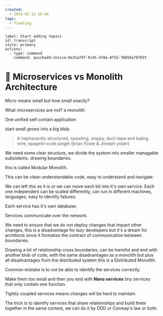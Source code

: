 ```yaml
---
created:
  - 2025-05-12 19:44
tags:
  - fleeting
---
```

```meta-bind-button
label: Start adding topics
id: transcript
style: primary
actions:
  - type: command
    command: quickadd:choice:8e31af9f-9c45-478a-8752-70858a79703f

```
# 🔷 Microservices vs Monolith Architecture
Micro means small but how small exactly?

What microservices are not? a monolith

One unified self contain application

start small grows into a big blob.
>A haphazardly structured, spawling, sloppy, duct-tape and baling wire, spagetti-code jungle
>(brian Foote & Joseph yoder)

We need some clear structure, we divide the system into smaller managable subsistems. drawing boundaries.

this is called Modular Monolith.

This can be clean understandable code, easy to understand and navigate.

We can left this as it is or we can move each bit into it's own service. Each one independent can be scaled differently, can run in different machines, languages, easy to identify failures.

Each service has it's own database.

Services communicate over the network.

We need to ensure that we do not deploy changes that impact other changes, this is a disadvantage for lazy developers but it's a dream for architects since it formalize the contract of communication between boundaries. 

Drawing a lot of relationship cross boundaries, can be harmful and end with another blob of code, with the same disadvantages as a monolith but plus all disadvantages from the distributed system this is a Distributed Monolith.

Common mistake is to not be able to identify the services correctly.

Make them too small and then you end with **Nano services** tiny services that only contain one function.

Tightly coupled services means changes will be hard to maintain.

The trick is to identify services that share relationships and build them together in the same context, we can do it by DDD or Conway's law or both.

